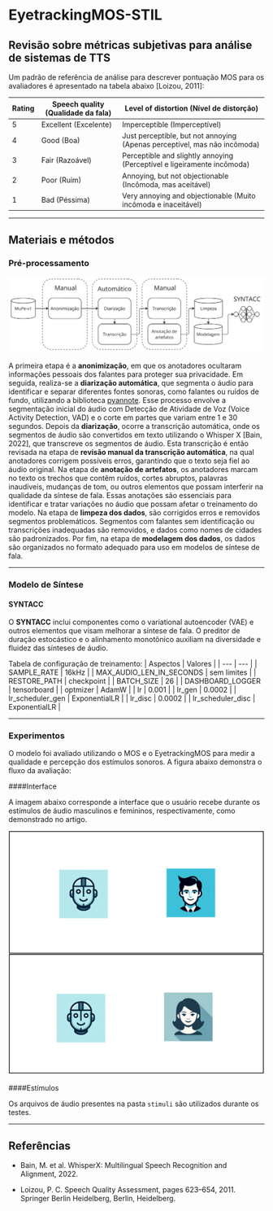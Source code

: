 # EyetrackingMOS-STIL

## Revisão sobre métricas subjetivas para análise de sistemas de TTS

Um padrão de referência de análise para descrever pontuação MOS para os avaliadores é apresentado na tabela abaixo [Loizou, 2011]:

| **Rating** | **Speech quality** (Qualidade da fala) | **Level of distortion** (Nível de distorção)           |
|------------|----------------------------------------|-------------------------------------------------------|
| 5          | Excellent (Excelente)                  | Imperceptible (Imperceptível)                         |
| 4          | Good (Boa)                             | Just perceptible, but not annoying (Apenas perceptível, mas não incômoda) |
| 3          | Fair (Razoável)                        | Perceptible and slightly annoying (Perceptível e ligeiramente incômoda) |
| 2          | Poor (Ruim)                            | Annoying, but not objectionable (Incômoda, mas aceitável) |
| 1          | Bad (Péssima)                          | Very annoying and objectionable (Muito incômoda e inaceitável) |
---

## Materiais e métodos
### Pré-processamento

![Fluxo da preprocessamento](Figs/Fig-fluxo_prepross.png)

A primeira etapa é a **anonimização**, em que os anotadores ocultaram informações pessoais dos falantes para proteger sua privacidade. Em seguida, realiza-se a **diarização automática**, que segmenta o áudio para identificar e separar diferentes fontes sonoras, como falantes ou ruídos de fundo, utilizando a biblioteca [pyannote](https://github.com/pyannote/pyannote-audio). Esse processo envolve a segmentação inicial do áudio com Detecção de Atividade de Voz (Voice Activity Detection, VAD) e o corte em partes que variam entre 1 e 30 segundos. Depois da **diarização**, ocorre a transcrição automática, onde os segmentos de áudio são convertidos em texto utilizando o Whisper X [Bain, 2022], que transcreve os segmentos de áudio. Esta transcrição é então revisada na etapa de **revisão manual da transcrição automática**, na qual anotadores corrigem possíveis erros, garantindo que o texto seja fiel ao áudio original. Na etapa de **anotação de artefatos**, os anotadores marcam no texto os trechos que contêm ruídos, cortes abruptos, palavras inaudíveis, mudanças de tom, ou outros elementos que possam interferir na qualidade da síntese de fala. Essas anotações são essenciais para identificar e tratar variações no áudio que possam afetar o treinamento do modelo. Na etapa de **limpeza dos dados**, são corrigidos erros e removidos segmentos problemáticos. Segmentos com falantes sem identificação ou transcrições inadequadas são removidos, e dados como nomes de cidades são padronizados. Por fim, na etapa de **modelagem dos dados**, os dados são organizados no formato adequado para uso em modelos de síntese de fala.

---

### Modelo de Síntese

#### SYNTACC

O **SYNTACC** inclui componentes como o variational autoencoder (VAE) e outros elementos que visam melhorar a síntese de fala. O preditor de duração estocástico e o alinhamento monotônico auxiliam na diversidade e fluidez das sínteses de áudio.

Tabela de configuração de treinamento:
| Aspectos | Valores |
| --- | --- |
| SAMPLE_RATE | 16kHz |
| MAX_AUDIO_LEN_IN_SECONDS | sem limites |
| RESTORE_PATH | checkpoint |
| BATCH_SIZE | 26 |
| DASHBOARD_LOGGER | tensorboard |
| optmizer | AdamW |
| lr | 0.001 |
| lr_gen | 0.0002 |
| lr_scheduler_gen | ExponentialLR |
| lr_disc | 0.0002 |
| lr_scheduler_disc | ExponentialLR |

---

### Experimentos

O modelo foi avaliado utilizando o MOS e o EyetrackingMOS para medir a qualidade e percepção dos estímulos sonoros. A figura abaixo demonstra o fluxo da avaliação:

####Interface

A imagem abaixo corresponde a interface que o usuário recebe durante os estímulos de áudio masculinos e femininos, respectivamente, como demonstrado no artigo.

![Interface do Estímulo](Figs/Fig-interface_estimulo.png)

####Estímulos

Os arquivos de áudio presentes na pasta `stimuli` são utilizados durante os testes.

---

## Referências

- Bain, M. et al. WhisperX: Multilingual Speech Recognition and Alignment, 2022.

- Loizou, P. C. Speech Quality Assessment, pages 623–654, 2011. Springer Berlin Heidelberg, Berlin, Heidelberg.
